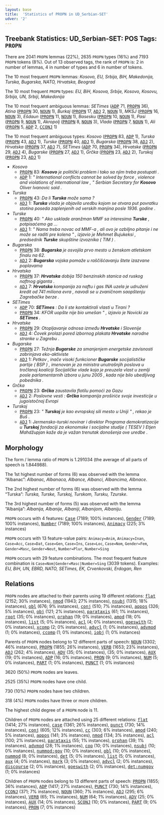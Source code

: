 ```yaml
---
layout: base
title:  'Statistics of PROPN in UD_Serbian-SET'
udver: '2'
---
```


## Treebank Statistics: UD_Serbian-SET: POS Tags: `PROPN`

There are 2041 `PROPN` lemmas (22%), 2635 `PROPN` types (16%) and 7193 `PROPN` tokens (8%).
Out of 13 observed tags, the rank of `PROPN` is: 2 in number of lemmas, 4 in number of types and 6 in number of tokens.

The 10 most frequent `PROPN` lemmas: <em>Kosovo, EU, Srbija, BiH, Makedonija, Turska, Bugarska, NATO, Hrvatska, Beograd</em>

The 10 most frequent `PROPN` types:  <em>EU, BiH, Kosova, Srbije, Kosovo, Kosovu, Srbija, UN, Srbiji, Makedonija</em>

The 10 most frequent ambiguous lemmas: <em>SETimes</em> (<tt><a href="sr_set-pos-ADP.html">ADP</a></tt> 71, <tt><a href="sr_set-pos-PROPN.html">PROPN</a></tt> 36), <em>Atina</em> (<tt><a href="sr_set-pos-PROPN.html">PROPN</a></tt> 30, <tt><a href="sr_set-pos-NOUN.html">NOUN</a></tt> 1), <em>Burkaj</em> (<tt><a href="sr_set-pos-PROPN.html">PROPN</a></tt> 17, <tt><a href="sr_set-pos-ADJ.html">ADJ</a></tt> 2, <tt><a href="sr_set-pos-NOUN.html">NOUN</a></tt> 1), <em>MKSJ</em> (<tt><a href="sr_set-pos-PROPN.html">PROPN</a></tt> 16, <tt><a href="sr_set-pos-NOUN.html">NOUN</a></tt> 3), <em>Ešdaun</em> (<tt><a href="sr_set-pos-PROPN.html">PROPN</a></tt> 11, <tt><a href="sr_set-pos-NOUN.html">NOUN</a></tt> 1), <em>Basesku</em> (<tt><a href="sr_set-pos-PROPN.html">PROPN</a></tt> 10, <tt><a href="sr_set-pos-NOUN.html">NOUN</a></tt> 1), <em>Pasi</em> (<tt><a href="sr_set-pos-PROPN.html">PROPN</a></tt> 9, <tt><a href="sr_set-pos-NOUN.html">NOUN</a></tt> 1), <em>Akropolj</em> (<tt><a href="sr_set-pos-PROPN.html">PROPN</a></tt> 8, <tt><a href="sr_set-pos-NOUN.html">NOUN</a></tt> 3), <em>Vlada</em> (<tt><a href="sr_set-pos-PROPN.html">PROPN</a></tt> 7, <tt><a href="sr_set-pos-NOUN.html">NOUN</a></tt> 1), <em>Ali</em> (<tt><a href="sr_set-pos-PROPN.html">PROPN</a></tt> 5, <tt><a href="sr_set-pos-ADP.html">ADP</a></tt> 2, <tt><a href="sr_set-pos-CCONJ.html">CCONJ</a></tt> 1)

The 10 most frequent ambiguous types:  <em>Kosovo</em> (<tt><a href="sr_set-pos-PROPN.html">PROPN</a></tt> 83, <tt><a href="sr_set-pos-ADP.html">ADP</a></tt> 1), <em>Turska</em> (<tt><a href="sr_set-pos-PROPN.html">PROPN</a></tt> 43, <tt><a href="sr_set-pos-ADJ.html">ADJ</a></tt> 1), <em>Turske</em> (<tt><a href="sr_set-pos-PROPN.html">PROPN</a></tt> 40, <tt><a href="sr_set-pos-ADJ.html">ADJ</a></tt> 1), <em>Bugarska</em> (<tt><a href="sr_set-pos-PROPN.html">PROPN</a></tt> 38, <tt><a href="sr_set-pos-ADJ.html">ADJ</a></tt> 2), <em>Hrvatska</em> (<tt><a href="sr_set-pos-PROPN.html">PROPN</a></tt> 37, <tt><a href="sr_set-pos-ADJ.html">ADJ</a></tt> 7), <em>SETimes</em> (<tt><a href="sr_set-pos-ADP.html">ADP</a></tt> 70, <tt><a href="sr_set-pos-PROPN.html">PROPN</a></tt> 34), <em>Hrvatske</em> (<tt><a href="sr_set-pos-PROPN.html">PROPN</a></tt> 29, <tt><a href="sr_set-pos-ADJ.html">ADJ</a></tt> 4), <em>Bugarske</em> (<tt><a href="sr_set-pos-PROPN.html">PROPN</a></tt> 27, <tt><a href="sr_set-pos-ADJ.html">ADJ</a></tt> 1), <em>Grčka</em> (<tt><a href="sr_set-pos-PROPN.html">PROPN</a></tt> 23, <tt><a href="sr_set-pos-ADJ.html">ADJ</a></tt> 2), <em>Turskoj</em> (<tt><a href="sr_set-pos-PROPN.html">PROPN</a></tt> 23, <tt><a href="sr_set-pos-ADJ.html">ADJ</a></tt> 1)


* <em>Kosovo</em>
  * <tt><a href="sr_set-pos-PROPN.html">PROPN</a></tt> 83: <em><b>Kosovo</b> je politički problem i tako sa njim treba postupati .</em>
  * <tt><a href="sr_set-pos-ADP.html">ADP</a></tt> 1: <em>" International conflicts cannot be solved by force , violence and violations of international law , " Serbian Secretary for <b>Kosovo</b> Oliver Ivanovic said .</em>
* <em>Turska</em>
  * <tt><a href="sr_set-pos-PROPN.html">PROPN</a></tt> 43: <em>Da li <b>Turska</b> može sama ?</em>
  * <tt><a href="sr_set-pos-ADJ.html">ADJ</a></tt> 1: <em><b>Turska</b> vlada je objavila uredbu kojom se otvara put povratku stotina poseda zaplenjenih od verskih manjina posle 1936. godine .</em>
* <em>Turske</em>
  * <tt><a href="sr_set-pos-PROPN.html">PROPN</a></tt> 40: <em>" Ako usklade aranžman MMF sa interesima <b>Turske</b> , potpisaćemo ga ...</em>
  * <tt><a href="sr_set-pos-ADJ.html">ADJ</a></tt> 1: <em>" Nama treba novac od MMF-a , ali ovo je ozbiljno pitanje i ne može se raditi pre kolena " , izjavio je Mehmet Bujukeksi , predsednik <b>Turske</b> skupštine izvoznika ( TIM ) .</em>
* <em>Bugarska</em>
  * <tt><a href="sr_set-pos-PROPN.html">PROPN</a></tt> 38: <em><b>Bugarska</b> je osvojila prvo mesto u ženskom atletskom finalu na 62.</em>
  * <tt><a href="sr_set-pos-ADJ.html">ADJ</a></tt> 2: <em><b>Bugarska</b> vojska pomaže u raščišćavanju štete izazvane poplavama</em>
* <em>Hrvatska</em>
  * <tt><a href="sr_set-pos-PROPN.html">PROPN</a></tt> 37: <em><b>Hrvatska</b> dobija 150 benzinskih stanica od ruskog naftnog giganta .</em>
  * <tt><a href="sr_set-pos-ADJ.html">ADJ</a></tt> 7: <em><b>Hrvatska</b> kompanija za naftu i gas INA uzela je udruženi kredit od 741 miliona evra , navodi se u zvaničnom saopštenju Zagrebačke berze .</em>
* <em>SETimes</em>
  * <tt><a href="sr_set-pos-ADP.html">ADP</a></tt> 70: <em><b>SETimes</b> : Da li ste kontaktirali vlasti u Tirani ?</em>
  * <tt><a href="sr_set-pos-PROPN.html">PROPN</a></tt> 34: <em>KFOR uopšte nije bio umešan " , izjavio je Novicki za <b>SETimes</b> .</em>
* <em>Hrvatske</em>
  * <tt><a href="sr_set-pos-PROPN.html">PROPN</a></tt> 29: <em>Otopljavanje odnosa između <b>Hrvatske</b> i Slovenije</em>
  * <tt><a href="sr_set-pos-ADJ.html">ADJ</a></tt> 4: <em>Čovek prolazi pored izbornog plakata <b>Hrvatske</b> narodne stranke u Zagrebu .</em>
* <em>Bugarske</em>
  * <tt><a href="sr_set-pos-PROPN.html">PROPN</a></tt> 27: <em>Težnja <b>Bugarske</b> za smanjenjem energetske zavisnosti zabrinjava eko-aktiviste</em>
  * <tt><a href="sr_set-pos-ADJ.html">ADJ</a></tt> 1: <em>Petkov , inače visoki funkcioner <b>Bugarske</b> socijalističke partije ( BSP ) , imenovan je za ministra unutrašnjih poslova u tročlanoj koaliciji Socijaličke vlade koja je preuzela vlast u zemlji posle parlamentarnih izbora u junu 2005 , kada nije bilo ubedljivog pobednika .</em>
* <em>Grčka</em>
  * <tt><a href="sr_set-pos-PROPN.html">PROPN</a></tt> 23: <em><b>Grčka</b> zaustavila flotilu pomoći za Gazu</em>
  * <tt><a href="sr_set-pos-ADJ.html">ADJ</a></tt> 2: <em>Poslovne vesti : <b>Grčka</b> kompanija proširiće svoje investicije u jugoistočnoj Evropi</em>
* <em>Turskoj</em>
  * <tt><a href="sr_set-pos-PROPN.html">PROPN</a></tt> 23: <em>" <b>Turskoj</b> je kao evropskoj sili mesto u Uniji " , rekao je Buš .</em>
  * <tt><a href="sr_set-pos-ADJ.html">ADJ</a></tt> 1: <em>Jermensko-turski novinar i direktor Programa demokratizacije u <b>Turskoj</b> fondaciji za ekonomske i socijalne studije ( TESEV ) Etjen Mahdžupjan kaže da je važan trenutak donošenja ove uredbe .</em>

## Morphology

The form / lemma ratio of `PROPN` is 1.291034 (the average of all parts of speech is 1.844988).

The 1st highest number of forms (6) was observed with the lemma “Albanac”: <em>Albanac, Albanaca, Albance, Albanci, Albancima, Albnace</em>.

The 2nd highest number of forms (6) was observed with the lemma “Turska”: <em>Turska, Turske, Turskoj, Turskom, Tursku, Tzurske</em>.

The 3rd highest number of forms (5) was observed with the lemma “Albanija”: <em>Albanija, Albanije, Albaniji, Albanijom, Albaniju</em>.

`PROPN` occurs with 4 features: <tt><a href="sr_set-feat-Case.html">Case</a></tt> (7189; 100% instances), <tt><a href="sr_set-feat-Gender.html">Gender</a></tt> (7189; 100% instances), <tt><a href="sr_set-feat-Number.html">Number</a></tt> (7189; 100% instances), <tt><a href="sr_set-feat-Animacy.html">Animacy</a></tt> (225; 3% instances)

`PROPN` occurs with 13 feature-value pairs: `Animacy=Anim`, `Animacy=Inan`, `Case=Acc`, `Case=Dat`, `Case=Gen`, `Case=Ins`, `Case=Loc`, `Case=Nom`, `Gender=Fem`, `Gender=Masc`, `Gender=Neut`, `Number=Plur`, `Number=Sing`

`PROPN` occurs with 29 feature combinations.
The most frequent feature combination is `Case=Nom|Gender=Masc|Number=Sing` (3039 tokens).
Examples: <em>EU, BiH, UN, EBRD, NATO, SETimes, EK, Crvenkovski, Erdogan, Ren</em>


## Relations

`PROPN` nodes are attached to their parents using 19 different relations: <tt><a href="sr_set-dep-flat.html">flat</a></tt> (2152; 30% instances), <tt><a href="sr_set-dep-nmod.html">nmod</a></tt> (1943; 27% instances), <tt><a href="sr_set-dep-nsubj.html">nsubj</a></tt> (1315; 18% instances), <tt><a href="sr_set-dep-obl.html">obl</a></tt> (676; 9% instances), <tt><a href="sr_set-dep-conj.html">conj</a></tt> (510; 7% instances), <tt><a href="sr_set-dep-appos.html">appos</a></tt> (326; 5% instances), <tt><a href="sr_set-dep-obj.html">obj</a></tt> (121; 2% instances), <tt><a href="sr_set-dep-parataxis.html">parataxis</a></tt> (61; 1% instances), <tt><a href="sr_set-dep-root.html">root</a></tt> (35; 0% instances), <tt><a href="sr_set-dep-orphan.html">orphan</a></tt> (19; 0% instances), <tt><a href="sr_set-dep-amod.html">amod</a></tt> (18; 0% instances), <tt><a href="sr_set-dep-list.html">list</a></tt> (5; 0% instances), <tt><a href="sr_set-dep-acl.html">acl</a></tt> (4; 0% instances), <tt><a href="sr_set-dep-goeswith.html">goeswith</a></tt> (2; 0% instances), <tt><a href="sr_set-dep-xcomp.html">xcomp</a></tt> (2; 0% instances), <tt><a href="sr_set-dep-advcl.html">advcl</a></tt> (1; 0% instances), <tt><a href="sr_set-dep-advmod.html">advmod</a></tt> (1; 0% instances), <tt><a href="sr_set-dep-ccomp.html">ccomp</a></tt> (1; 0% instances), <tt><a href="sr_set-dep-iobj.html">iobj</a></tt> (1; 0% instances)

Parents of `PROPN` nodes belong to 12 different parts of speech: <tt><a href="sr_set-pos-NOUN.html">NOUN</a></tt> (3302; 46% instances), <tt><a href="sr_set-pos-PROPN.html">PROPN</a></tt> (1855; 26% instances), <tt><a href="sr_set-pos-VERB.html">VERB</a></tt> (1653; 23% instances), <tt><a href="sr_set-pos-ADJ.html">ADJ</a></tt> (262; 4% instances), <tt><a href="sr_set-pos-ADV.html">ADV</a></tt> (35; 0% instances),  (35; 0% instances), <tt><a href="sr_set-pos-AUX.html">AUX</a></tt> (19; 0% instances), <tt><a href="sr_set-pos-ADP.html">ADP</a></tt> (16; 0% instances), <tt><a href="sr_set-pos-PRON.html">PRON</a></tt> (9; 0% instances), <tt><a href="sr_set-pos-NUM.html">NUM</a></tt> (5; 0% instances), <tt><a href="sr_set-pos-PART.html">PART</a></tt> (1; 0% instances), <tt><a href="sr_set-pos-PUNCT.html">PUNCT</a></tt> (1; 0% instances)

3620 (50%) `PROPN` nodes are leaves.

2525 (35%) `PROPN` nodes have one child.

730 (10%) `PROPN` nodes have two children.

318 (4%) `PROPN` nodes have three or more children.

The highest child degree of a `PROPN` node is 11.

Children of `PROPN` nodes are attached using 25 different relations: <tt><a href="sr_set-dep-flat.html">flat</a></tt> (1414; 27% instances), <tt><a href="sr_set-dep-case.html">case</a></tt> (1361; 26% instances), <tt><a href="sr_set-dep-punct.html">punct</a></tt> (730; 14% instances), <tt><a href="sr_set-dep-conj.html">conj</a></tt> (605; 12% instances), <tt><a href="sr_set-dep-cc.html">cc</a></tt> (303; 6% instances), <tt><a href="sr_set-dep-amod.html">amod</a></tt> (240; 5% instances), <tt><a href="sr_set-dep-appos.html">appos</a></tt> (141; 3% instances), <tt><a href="sr_set-dep-nmod.html">nmod</a></tt> (134; 3% instances), <tt><a href="sr_set-dep-acl.html">acl</a></tt> (100; 2% instances), <tt><a href="sr_set-dep-parataxis.html">parataxis</a></tt> (55; 1% instances), <tt><a href="sr_set-dep-orphan.html">orphan</a></tt> (39; 1% instances), <tt><a href="sr_set-dep-advmod.html">advmod</a></tt> (28; 1% instances), <tt><a href="sr_set-dep-cop.html">cop</a></tt> (10; 0% instances), <tt><a href="sr_set-dep-nsubj.html">nsubj</a></tt> (10; 0% instances), <tt><a href="sr_set-dep-nummod-gov.html">nummod:gov</a></tt> (10; 0% instances), <tt><a href="sr_set-dep-obl.html">obl</a></tt> (10; 0% instances), <tt><a href="sr_set-dep-nummod.html">nummod</a></tt> (8; 0% instances), <tt><a href="sr_set-dep-det.html">det</a></tt> (5; 0% instances), <tt><a href="sr_set-dep-list.html">list</a></tt> (5; 0% instances), <tt><a href="sr_set-dep-aux.html">aux</a></tt> (4; 0% instances), <tt><a href="sr_set-dep-mark.html">mark</a></tt> (3; 0% instances), <tt><a href="sr_set-dep-advcl.html">advcl</a></tt> (2; 0% instances), <tt><a href="sr_set-dep-discourse.html">discourse</a></tt> (2; 0% instances), <tt><a href="sr_set-dep-goeswith.html">goeswith</a></tt> (2; 0% instances), <tt><a href="sr_set-dep-det-numgov.html">det:numgov</a></tt> (1; 0% instances)

Children of `PROPN` nodes belong to 13 different parts of speech: <tt><a href="sr_set-pos-PROPN.html">PROPN</a></tt> (1855; 36% instances), <tt><a href="sr_set-pos-ADP.html">ADP</a></tt> (1417; 27% instances), <tt><a href="sr_set-pos-PUNCT.html">PUNCT</a></tt> (730; 14% instances), <tt><a href="sr_set-pos-CCONJ.html">CCONJ</a></tt> (371; 7% instances), <tt><a href="sr_set-pos-NOUN.html">NOUN</a></tt> (360; 7% instances), <tt><a href="sr_set-pos-ADJ.html">ADJ</a></tt> (295; 6% instances), <tt><a href="sr_set-pos-VERB.html">VERB</a></tt> (65; 1% instances), <tt><a href="sr_set-pos-NUM.html">NUM</a></tt> (64; 1% instances), <tt><a href="sr_set-pos-ADV.html">ADV</a></tt> (25; 0% instances), <tt><a href="sr_set-pos-AUX.html">AUX</a></tt> (14; 0% instances), <tt><a href="sr_set-pos-SCONJ.html">SCONJ</a></tt> (10; 0% instances), <tt><a href="sr_set-pos-PART.html">PART</a></tt> (9; 0% instances), <tt><a href="sr_set-pos-PRON.html">PRON</a></tt> (7; 0% instances)

